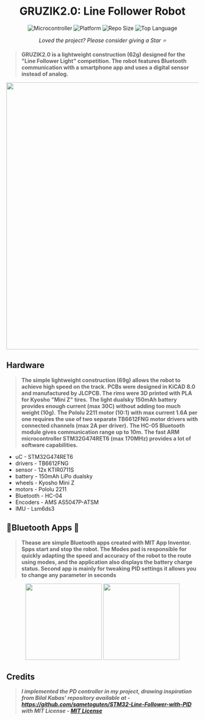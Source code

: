 <h1 align="center">GRUZIK2.0: Line Follower Robot</h1>

<div align="center">

![Microcontroller](https://img.shields.io/badge/uC-STM32F103C8T6-white) ![Platform](https://img.shields.io/badge/Platform-STM32cubeIDE-darkcyan) ![Repo Size](https://img.shields.io/github/repo-size/NYDEREK/LineFollower_GRUZIK2.0-light) ![Top Language](https://img.shields.io/github/languages/top/NYDEREK/LineFollower_GRUZIK2.0-light)

<i>Loved the project? Please consider giving a Star ⭐️</i>

</div>

> **GRUZIK2.0 is a lightweight construction (62g) designed for the "Line Follower Light" competition. The robot features Bluetooth communication with a smartphone app and uses a digital sensor instead of analog.**

<div align="center">
  <img src="https://github.com/user-attachments/assets/63200922-e15a-459f-a8ef-eff7e73a7a39" width="700"/>
</div>

## Hardware

> **The simple lightweight construction (69g) allows the robot to achieve high speed on the track.**
> **PCBs were designed in KiCAD 8.0 and manufactured by JLCPCB. The rims were 3D printed with PLA for Kyosho "Mini Z" tires.**
> **The light dualsky 150mAh battery provides enough current (max 30C) without adding too much weight (10g).**
> **The Pololu 2211 motor (10:1) with max current 1.6A per one requires the use of two separate TB6612FNG motor drivers with connected channels (max 2A per driver).**
> **The HC-05 Bluetooth module gives communication range up to 10m.**
> **The fast ARM microcontroller STM32G474RET6 (max 170MHz) provides a lot of software capabilities.**

- uC - STM32G474RET6
- drivers - TB6612FNG
- sensor - 12x KTIR0711S
- battery - 150mAh LiPo dualsky
- wheels - Kyosho Mini Z
- motors - Pololu 2211
- Bluetooth - HC-04
- Encoders - AMS AS5047P-ATSM
- IMU - Lsm6ds3

## 📱Bluetooth Apps 📱

> **Thease are simple Bluetooth apps created with MIT App Inventor. Spps start and stop the robot. The Modes pad is responsible for quickly adapting the speed and accuracy of the robot to the route using modes, and the application also displays the battery charge status. Second app is mainly for tweaking PID settings it allows you to change any parameter in seconds**

<div align="center">
  <img src="https://github.com/user-attachments/assets/7bbf09f1-de58-4a54-b960-737331f7caec" width="200"/>
  <img src="https://github.com/user-attachments/assets/04cf68f1-61b6-4069-b168-2889a54eaaf8" width="200"/>
</div>

## Credits

> <i>**I implemented the PD controller in my project, drawing inspiration from Bilal Kabas' repository available at - https://github.com/sametoguten/STM32-Line-Follower-with-PID with MIT License - [MIT License](LICENSE)**<i>
